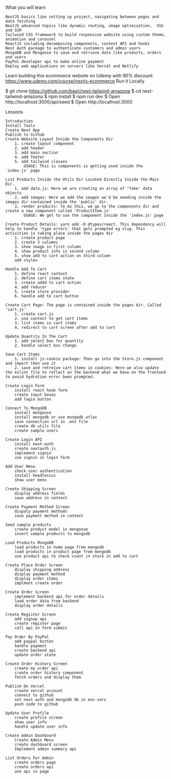 What you will learn

    NextJS basics like setting up project, navigating between pages and data fetching
    NextJS advanced topics like dynamic routing, image optimization,  SSG and SSR
    Tailwind CSS framework to build responsive website using custom theme, animation and carousel
    ReactJS including decomposing components, context API and hooks
    Next Auth package to authenticate customers and admin users
    MongoDB and Mongoose to save and retrieve data like products, orders and users
    PayPal developer api to make online payment
    Deploy web applications on servers like Vercel and Netlify

Learn building this ecommerce website on Udemy with 90% discount: https://www.udemy.com/course/nextjs-ecommerce
Run it Locally

$ git clone https://github.com/basir/next-tailwind-amazona
$ cd next-tailwind-amazona
$ npm install
$ npm run dev
$ Open http://localhost:3000/api/seed
$ Open http://localhost:3000

Lessons

    Introduction
    Install Tools
    Create Next App
    Publish to Github
    Create Website Layout Inside the Components Dir
        1. create layout component
        2. add header
        3. add main section
        4. add footer
        5. add tailwind classes
            USAGE: This is components is getting used inside the 'index.js' page

    List Products Inside the Utils Dir Located Directly Inside the Main Dir.
        1. add data.js: Here we are creating an array of 'fake' data objects
        2. add images: Here we add the images we'd be needing inside the images dir contained inside the 'public' dir.
        3. render products: To do this, we go to the components dir and create a new component called 'ProductItem.js'
            USAGE: We get to use the component inside the 'index.js' page

    Create Product Details: yarn add -D @types/react. This dependency will help to handle 'type errors' that gets prompted eg slug. This activities is taking place inside the pages dir
        1. create product page
        2. create 3 columns
        3. show image in first column
        4. show product info in second column
        5. show add to cart action on third column
        add styles

    Handle Add To Cart
        1. define react context
        2. define cart items state
        3. create addd to cart action
        4. add reducer
        5. create store provider
        6. handle add to cart button

    Create Cart Page: The page is contained inside the pages dir. Called 'cart.js'
        1. create cart.js
        2. use context to get cart items
        3. list items in cart items
        4. redirect to cart screen after add to cart

    Update Quantity In The Cart
        1. add select box for quantity
        2. handle select box change

    Save Cart Items
        1. install js-cookie package: Then go into the Store.js component and import then use it
        2. save and retreive cart items in cookies: Here we also update the eslint file to reflect on the backend what we have on the frontend to avoid hydration error been prompted.

    Create Login Form
        install react hook form
        create input boxes
        add login button

    Connect To MongoDB
        install mongoose
        install mongodb or use mongodb atlas
        save connection url in .env file
        create db utils file
        create sample users

    Create Login API
        install next-auth
        create nextauth.js
        implement signin
        use signin in login form

    Add User Menu
        check user authentication
        install headlessui
        show user menu

    Create Shipping Screen
        display address fields
        save address in context

    Create Payment Method Screen
        dispaly payment methods
        save payment method in context

    Seed sample products
        create product model in mongoose
        insert sample products to mongodb

    Load Products MongoDB
        load products in home page from mongodb
        load products in product page from mongodb
        use product api to check count in stock in add to cart

    Create Place Order Screen
        display shipping address
        display payment method
        display order items
        implment create order

    Create Order Screen
        implement backend api for order details
        load order data from backend
        display order details

    Create Register Screen
        add signup api
        create register page
        call api on form submit

    Pay Order By PayPal
        add paypal button
        handle payment
        create backend api
        update order state

    Create Order History Screen
        create my order api
        create order history component
        fetch orders and display them

    Publish On Vercel
        create vercel account
        connect to github
        set next auth and mongodb db in env vars
        push code to github

    Update User Profile
        create profile screen
        show user info
        handle update user info

    Create Admin Dashboard
        Create Admin Menu
        create dashboard screen
        Implement admin summary api

    List Orders For Admin
        create orders page
        create orders api
        use api in page

